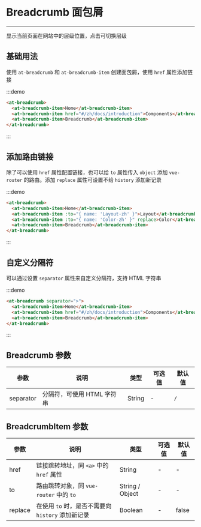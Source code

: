 
# Breadcrumb 面包屑

----

显示当前页面在网站中的层级位置，点击可切换层级

## 基础用法

使用 `at-breadcrumb` 和 `at-breadcrumb-item` 创建面包屑，使用 `href` 属性添加链接

:::demo
```html
<at-breadcrumb>
  <at-breadcrumb-item>Home</at-breadcrumb-item>
  <at-breadcrumb-item href="#/zh/docs/introduction">Components</at-breadcrumb-item>
  <at-breadcrumb-item>Breadcrumb</at-breadcrumb-item>
</at-breadcrumb>
```
:::

## 添加路由链接

除了可以使用 `href` 属性配置链接，也可以给 `to` 属性传入 `object` 添加 `vue-router` 的路由。添加 `replace` 属性可设置不给 `history` 添加新记录

:::demo
```html
<at-breadcrumb>
  <at-breadcrumb-item>Home</at-breadcrumb-item>
  <at-breadcrumb-item :to="{ name: 'Layout-zh' }">Layout</at-breadcrumb-item>
  <at-breadcrumb-item :to="{ name: 'Color-zh' }" replace>Color</at-breadcrumb-item>
  <at-breadcrumb-item>Breadcrumb</at-breadcrumb-item>
</at-breadcrumb>
```
:::

## 自定义分隔符

可以通过设置 `separator` 属性来自定义分隔符，支持 HTML 字符串

:::demo
```html
<at-breadcrumb separator=">">
  <at-breadcrumb-item>Home</at-breadcrumb-item>
  <at-breadcrumb-item href="#/zh/docs/introduction">Components</at-breadcrumb-item>
  <at-breadcrumb-item>Breadcrumb</at-breadcrumb-item>
</at-breadcrumb>
```
:::


## Breadcrumb 参数

| 参数      | 说明          | 类型      | 可选值                           | 默认值  |
|---------- |-------------- |---------- |--------------------------------  |-------- |
| separator | 分隔符，可使用 HTML 字符串 | String | - | `/` |

## BreadcrumbItem 参数

| 参数      | 说明          | 类型      | 可选值                           | 默认值  |
|---------- |-------------- |---------- |--------------------------------  |-------- |
| href | 链接跳转地址，同 `<a>` 中的 `href` 属性 | String | - | - |
| to | 路由跳转对象，同 `vue-router` 中的 `to` | String / Object | - | - |
| replace | 在使用 `to` 时，是否不需要向 `history` 添加新记录 | Boolean | - | false |
